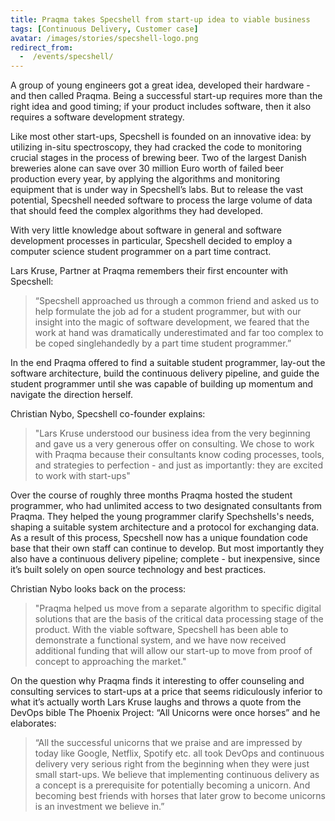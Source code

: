 ```yaml
---
title: Praqma takes Specshell from start-up idea to viable business
tags: [Continuous Delivery, Customer case]
avatar: /images/stories/specshell-logo.png
redirect_from:
  -  /events/specshell/
---
```


A group of young engineers got a great idea, developed their hardware - and then called Praqma. Being a successful start-up requires more than the right idea and good timing; if your product includes software, then it also requires a software development strategy.<!--break-->

Like most other start-ups, Specshell is founded on an innovative idea: by utilizing in-situ spectroscopy, they had cracked the code to monitoring crucial stages in the process of brewing beer. Two of the largest Danish breweries alone can save over 30 million Euro worth of failed beer production every year, by applying the algorithms and monitoring equipment that is under way in Specshell’s labs. But to release the vast potential, Specshell needed software to process the large volume of data that should feed the complex algorithms they had developed.

With very little knowledge about software in general and software development processes in particular, Specshell decided to employ a computer science student programmer on a part time contract.

Lars Kruse, Partner at Praqma remembers their first encounter with Specshell:

> “Specshell approached us through a common friend and asked us to help formulate the job ad for a student programmer, but with our insight into the magic of software development, we feared that the work at hand was dramatically underestimated and far too complex to be coped singlehandedly by a part time student programmer.”

In the end Praqma offered to find a suitable student programmer, lay-out the software architecture, build the continuous delivery pipeline, and guide the student programmer until she was capable of building up momentum and navigate the direction herself.

Christian Nybo, Specshell co-founder explains:

>"Lars Kruse understood our business idea from the very beginning and gave us a very generous offer on consulting. We chose to work with Praqma because their consultants know coding processes, tools, and strategies to perfection - and just as importantly: they are excited to work with start-ups"

Over the course of roughly three months Praqma hosted the student programmer, who had unlimited access to two designated consultants from Praqma. They helped the young programmer clarify Spechshells's needs, shaping a suitable system architecture and a protocol for exchanging data. As a result of this process, Specshell now has a unique foundation code base that their own staff can continue to develop. But most importantly they also have a continuous delivery pipeline; complete - but inexpensive, since it’s built solely on open source technology and best practices.

Christian Nybo looks back on the process:

>"Praqma helped us move from a separate algorithm to specific digital solutions that are the basis of the critical data processing stage of the product. With the viable software, Specshell has been able to demonstrate a functional system, and we have now received additional funding that will allow our start-up to move from proof of concept to approaching the market."

On the question why Praqma finds it interesting to offer counseling and consulting services to start-ups at a price that seems ridiculously inferior to what it’s actually worth Lars Kruse laughs and throws a quote from the DevOps bible The Phoenix Project: “All Unicorns were once horses” and he elaborates:

>“All the successful unicorns that we praise and are impressed by today like Google, Netflix, Spotify etc. all took DevOps and continuous delivery very serious right from the beginning when they were just small start-ups. We believe that implementing continuous delivery as a concept is a prerequisite for potentially becoming a unicorn. And becoming best friends with horses that later grow to become unicorns is an investment we believe in.”

